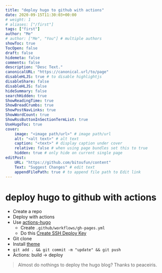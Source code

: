 ```yaml
---
title: "deploy hugo to github with actions"
date: 2020-09-15T11:30:03+00:00
# weight: 1
# aliases: ["/first"]
tags: ["first"]
author: "Me"
# author: ["Me", "You"] # multiple authors
showToc: true
TocOpen: false
draft: false
hidemeta: false
comments: false
description: "Desc Text."
canonicalURL: "https://canonical.url/to/page"
disableHLJS: true # to disable highlightjs
disableShare: false
disableHLJS: false
hideSummary: false
searchHidden: true
ShowReadingTime: true
ShowBreadCrumbs: true
ShowPostNavLinks: true
ShowWordCount: true
ShowRssButtonInSectionTermList: true
UseHugoToc: true
cover:
    image: "<image path/url>" # image path/url
    alt: "<alt text>" # alt text
    caption: "<text>" # display caption under cover
    relative: false # when using page bundles set this to true
    hidden: true # only hide on current single page
editPost:
    URL: "https://github.com/bitoufun/content"
    Text: "Suggest Changes" # edit text
    appendFilePath: true # to append file path to Edit link
---
```




# deploy hugo to github with actions

- Create a repo
- Deploy with actions
- Use [actions-hugo](https://github.com/peaceiris/actions-hugo)
	- Create `.github/workflows/gh-pages.yml`
	- Do this [Create SSH Deploy Key](https://github.com/peaceiris/actions-gh-pages#%EF%B8%8F-first-deployment-with-github_token)
- Git clone
- Install [theme](https://github.com/adityatelange/hugo-PaperMod)
- `git add . && git commit -m "update" && git push`
- Actions: build -> deploy

> Almost do nothings to deploy the hugo blog?
> Thanks to peaceiris.
